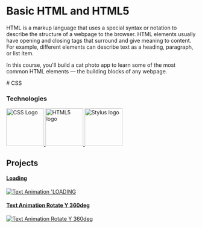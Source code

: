 # Basic HTML and HTML5
HTML is a markup language that uses a special 
syntax or notation to describe the structure 
of a webpage to the browser. HTML elements 
usually have opening and closing tags that 
surround and give meaning to content. 
For example, different elements can 
describe text as a heading, paragraph, or list item.

In this course, you'll build a cat photo 
app to learn some of the most common 
HTML elements — the building blocks of any webpage.

﻿# CSS

### Technologies

<div>
  <a href="https://www.w3.org/Style/CSS/" target="_blank">
    <img src="https://upload.wikimedia.org/wikipedia/commons/3/3d/CSS.3.svg" alt="CSS Logo" width="100" height="100">
  </a>
  <a href="https://html.spec.whatwg.org/multipage/" target="_blank">
    <img src="https://upload.wikimedia.org/wikipedia/commons/6/61/HTML5_logo_and_wordmark.svg" alt="HTML5 logo" 
    width="100" height="100">
  </a>
  <a href="https://stylus-lang.com/" target="_blank">
    <img src="https://stylus-lang.com/logo.svg" alt="Stylus logo" width="100" height="100" >
  </a>
</div>

## Projects

#### [Loading](https://github.com/AndriiKot/Loading)

<div>
  <a href="https://github.com/AndriiKot/Loading"  target="_blank">
  <img src='https://github.com/AndriiKot/Loading/blob/main/___title___/text_animation__LOADING__igm__.png' 
  alt="Text Animation 'LOADING">
  </a>
</div>


#### [Text Animation Rotate Y 360deg](https://github.com/AndriiKot/Text_RotateY_360deg_)

<div>
  <a href="https://github.com/AndriiKot/Text_RotateY_360deg_"  target="_blank">
  <img src='https://github.com/AndriiKot/Text_RotateY_360deg_/blob/main/___title___/test_animation_rotateY_360deg_start_img.png' 
  alt="Text Animation Rotate Y 360deg">
  </a>
</div>



